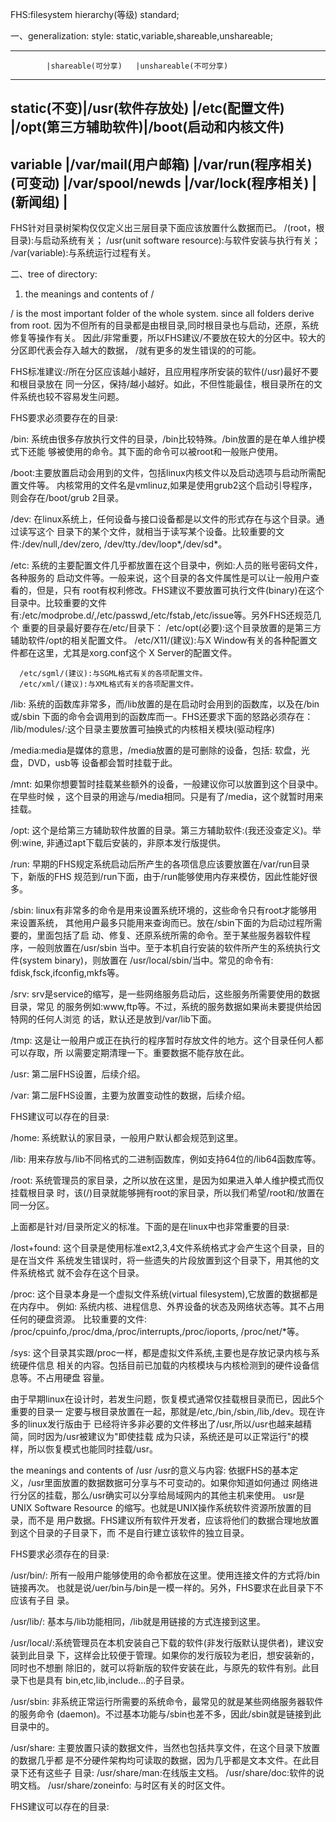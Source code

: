 FHS:filesystem hierarchy(等级) standard;

一、generalization:
style:
static,variable,shareable,unshareable;

--------------------------------------------------------
            |shareable(可分享)   |unshareable(不可分享)
-----------------------------------------------------------
static(不变)|/usr(软件存放处)    |/etc(配置文件)
            |/opt(第三方辅助软件)|/boot(启动和内核文件)
--------------------------------------------------------
variable    |/var/mail(用户邮箱) |/var/run(程序相关)
(可变动)    |/var/spool/newds    |/var/lock(程序相关)
            |(新闻组)            |
-----------------------------------------------------------


FHS针对目录树架构仅仅定义出三层目录下面应该放置什么数据而已。
/(root，根目录):与启动系统有关；
/usr(unit software resource):与软件安装与执行有关；
/var(variable):与系统运行过程有关。

二、tree of directory:
1. the meanings and contents of /

/ is the most important folder of the whole system.
since all folders derive from root.
因为不但所有的目录都是由根目录,同时根目录也与启动，还原，系统修复等操作有关。
因此/非常重要，所以FHS建议/不要放在较大的分区中。较大的分区即代表会存入越大的数据，
/就有更多的发生错误的的可能。

FHS标准建议:/所在分区应该越小越好，且应用程序所安装的软件(/usr)最好不要和根目录放在
同一分区，保持/越小越好。如此，不但性能最佳，根目录所在的文件系统也较不容易发生问题。

FHS要求必须要存在的目录:

/bin: 系统由很多存放执行文件的目录，/bin比较特殊。/bin放置的是在单人维护模式下还能
      够被使用的命令。其下面的命令可以被root和一般账户使用。


/boot:主要放置启动会用到的文件，包括linux内核文件以及启动选项与启动所需配置文件等。
      内核常用的文件名是vmlinuz,如果是使用grub2这个启动引导程序，则会存在/boot/grub
      2目录。


/dev: 在linux系统上，任何设备与接口设备都是以文件的形式存在与这个目录。通过读写这个
      目录下的某个文件，就相当于读写某个设备。比较重要的文件:/dev/null,/dev/zero,
      /dev/tty./dev/loop*,/dev/sd*。

/etc: 系统的主要配置文件几乎都放置在这个目录中，例如:人员的账号密码文件，各种服务的
      启动文件等。一般来说，这个目录的各文件属性是可以让一般用户查看的，但是，只有
      root有权利修改。FHS建议不要放置可执行文件(binary)在这个目录中。比较重要的文件
      有:/etc/modprobe.d/,/etc/passwd,/etc/fstab,/etc/issue等。另外FHS还规范几个
      重要的目录最好要存在/etc/目录下：
      /etc/opt(必要):这个目录放置的是第三方辅助软件/opt的相关配置文件。
      /etc/X11/(建议):与X Window有关的各种配置文件都在这里，尤其是xorg.conf这个
                      X Server的配置文件。

      /etc/sgml/(建议):与SGML格式有关的各项配置文件。
      /etc/xml/(建议):与XML格式有关的各项配置文件。


/lib: 系统的函数库非常多，而/lib放置的是在启动时会用到的函数库，以及在/bin或/sbin
      下面的命令会调用到的函数库而一。FHS还要求下面的怒路必须存在：
      /lib/modules/:这个目录主要放置可抽换式的内核相关模块(驱动程序)


/media:media是媒体的意思，/media放置的是可删除的设备，包括: 软盘，光盘，DVD，usb等
       设备都会暂时挂载于此。


/mnt:  如果你想要暂时挂载某些额外的设备，一般建议你可以放置到这个目录中。在早些时候
       ，这个目录的用途与/media相同。只是有了/media，这个就暂时用来挂载。


/opt:  这个是给第三方辅助软件放置的目录。第三方辅助软件:(我还没查定义)。举例:wine,
       非通过apt下载后安装的，非原本发行版提供。

/run:  早期的FHS规定系统启动后所产生的各项信息应该要放置在/var/run目录下，新版的FHS
       规范到/run下面，由于/run能够使用内存来模仿，因此性能好很多。

/sbin: linux有非常多的命令是用来设置系统环境的，这些命令只有root才能够用来设置系统，
       其他用户最多只能用来查询而已。放在/sbin下面的为启动过程所需要的，里面包括了启
       动、修复、还原系统所需的命令。至于某些服务器软件程序，一般则放置在/usr/sbin
       当中。至于本机自行安装的软件所产生的系统执行文件(system binary)，则放置在
       /usr/local/sbin/当中。常见的命令有: fdisk,fsck,ifconfig,mkfs等。


/srv:  srv是service的缩写，是一些网络服务启动后，这些服务所需要使用的数据目录，常见
       的服务例如:www,ftp等。不过，系统的服务数据如果尚未要提供给因特网的任何人浏览
       的话，默认还是放到/var/lib下面。

/tmp:  这是让一般用户或正在执行的程序暂时存放文件的地方。这个目录任何人都可以存取，所
       以需要定期清理一下。重要数据不能存放在此。


/usr:  第二层FHS设置，后续介绍。

/var:  第二层FHS设置，主要为放置变动性的数据，后续介绍。

FHS建议可以存在的目录:

/home: 系统默认的家目录，一般用户默认都会规范到这里。

/lib<qual>: 用来存放与/lib不同格式的二进制函数库，例如支持64位的/lib64函数库等。

/root: 系统管理员的家目录，之所以放在这里，是因为如果进入单人维护模式而仅挂载根目录
       时，该(/)目录就能够拥有root的家目录，所以我们希望/root和/放置在同一分区。


上面都是针对/目录所定义的标准。下面的是在linux中也非常重要的目录:

/lost+found: 这个目录是使用标准ext2,3,4文件系统格式才会产生这个目录，目的是在当文件
             系统发生错误时，将一些遗失的片段放置到这个目录下，用其他的文件系统格式
	     就不会存在这个目录。


/proc: 这个目录本身是一个虚拟文件系统(virtual filesystem),它放置的数据都是在内存中。
       例如: 系统内核、进程信息、外界设备的状态及网络状态等。其不占用任何的硬盘资源。
       比较重要的文件: /proc/cpuinfo,/proc/dma,/proc/interrupts,/proc/ioports,
       /proc/net/*等。


/sys:  这个目录其实跟/proc一样，都是虚拟文件系统,主要也是存放记录内核与系统硬件信息
       相关的内容。包括目前已加载的内核模块与内核检测到的硬件设备信息等。不占用硬盘
       容量。


由于早期linux在设计时，若发生问题，恢复模式通常仅挂载根目录而已，因此5个重要的目录一
定要与根目录放置在一起，那就是/etc,/bin,/sbin,/lib,/dev。现在许多的linux发行版由于
已经将许多非必要的文件移出了/usr,所以/usr也越来越精简，同时因为/usr被建议为"即使挂载
成为只读，系统还是可以正常运行"的模样，所以恢复模式也能同时挂载/usr。


the meanings and contents of /usr
/usr的意义与内容:
依据FHS的基本定义，/usr里面放置的数据数据可分享与不可变动的。如果你知道如何通过
网络进行分区的挂载，那么/usr确实可以分享给局域网内的其他主机来使用。
usr是UNIX Software Resource 的缩写。也就是UNIX操作系统软件资源所放置的目录，而不是
用户数据。FHS建议所有软件开发者，应该将他们的数据合理地放置到这个目录的子目录下，而
不是自行建立该软件的独立目录。

FHS要求必须存在的目录:

/usr/bin/:  所有一般用户能够使用的命令都放在这里。使用连接文件的方式将/bin链接再次。
            也就是说/uer/bin与/bin是一模一样的。另外，FHS要求在此目录下不应该有子目
	    录。


/usr/lib/:  基本与/lib功能相同，/lib就是用链接的方式连接到这里。

/usr/local/:系统管理员在本机安装自己下载的软件(非发行版默认提供者)，建议安装到此目录
            下，这样会比较便于管理。如果你的发行版较为老旧，想安装新的，同时也不想删
	    除旧的，就可以将新版的软件安装在此，与原先的软件有别。此目录下也是具有
	    bin,etc,lib,include...的子目录。


/usr/sbin:  非系统正常运行所需要的系统命令，最常见的就是某些网络服务器软件的服务命令
            (daemon)。不过基本功能与/sbin也差不多，因此/sbin就是链接到此目录中的。


/usr/share: 主要放置只读的数据文件，当然也包括共享文件，在这个目录下放置的数据几乎都
            是不分硬件架构均可读取的数据，因为几乎都是文本文件。在此目录下还有这些子
	    目录:
	    /usr/share/man:在线版主文档。
	    /usr/share/doc:软件的说明文档。
	    /usr/share/zoneinfo: 与时区有关的时区文件。


FHS建议可以存在的目录:

